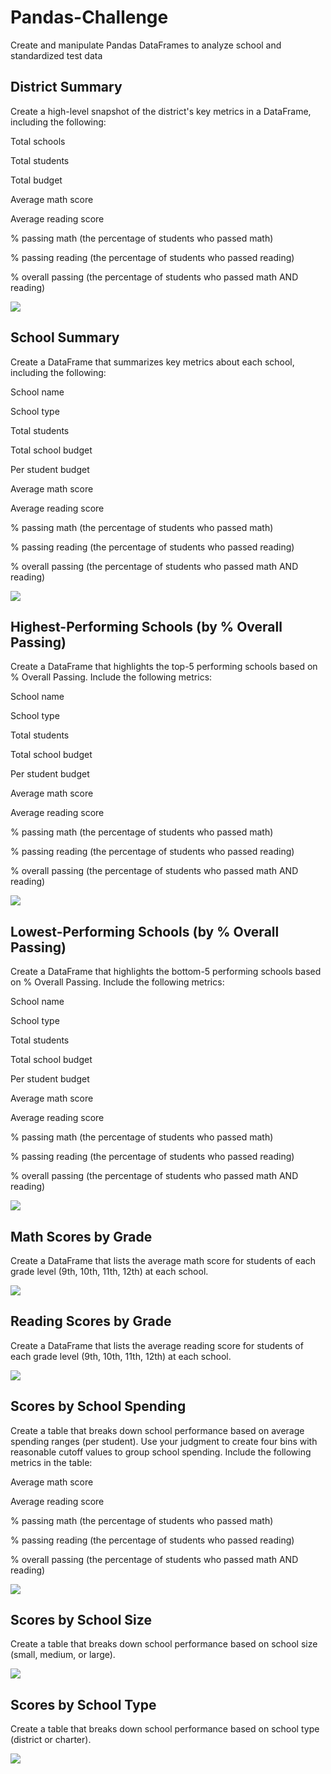 # Pandas-Challenge
Create and manipulate Pandas DataFrames to analyze school and standardized test data

## District Summary
Create a high-level snapshot of the district's key metrics in a DataFrame, including the following:

Total schools

Total students

Total budget

Average math score

Average reading score

% passing math (the percentage of students who passed math)

% passing reading (the percentage of students who passed reading)

% overall passing (the percentage of students who passed math AND reading)

![](https://github.com/Gilaine-UOT/Pandas-Challenge/blob/main/PyCitySchools/Resources/Images/Figure1_District_summary.PNG)


## School Summary
Create a DataFrame that summarizes key metrics about each school, including the following:

School name

School type

Total students

Total school budget

Per student budget

Average math score

Average reading score

% passing math (the percentage of students who passed math)

% passing reading (the percentage of students who passed reading)

% overall passing (the percentage of students who passed math AND reading)

![](https://github.com/Gilaine-UOT/Pandas-Challenge/blob/main/PyCitySchools/Resources/Images/Figure2_School_summary.PNG)

## Highest-Performing Schools (by % Overall Passing)
Create a DataFrame that highlights the top-5 performing schools based on % Overall Passing. Include the following metrics:

School name

School type

Total students

Total school budget

Per student budget

Average math score

Average reading score

% passing math (the percentage of students who passed math)

% passing reading (the percentage of students who passed reading)

% overall passing (the percentage of students who passed math AND reading)

![](https://github.com/Gilaine-UOT/Pandas-Challenge/blob/main/PyCitySchools/Resources/Images/Figure3_Highest%20Performing%20Schools%20by%20Overall%20Percent.PNG)

## Lowest-Performing Schools (by % Overall Passing)
Create a DataFrame that highlights the bottom-5 performing schools based on % Overall Passing. Include the following metrics:

School name

School type

Total students

Total school budget

Per student budget

Average math score

Average reading score

% passing math (the percentage of students who passed math)

% passing reading (the percentage of students who passed reading)

% overall passing (the percentage of students who passed math AND reading)

![](https://github.com/Gilaine-UOT/Pandas-Challenge/blob/main/PyCitySchools/Resources/Images/Figure4_Lowest%20Performing%20Schools%20by%20Overall%20Percent.PNG)

## Math Scores by Grade
Create a DataFrame that lists the average math score for students of each grade level (9th, 10th, 11th, 12th) at each school.

![](https://github.com/Gilaine-UOT/Pandas-Challenge/blob/main/PyCitySchools/Resources/Images/Figure5_Math%20Scores%20by%20Grade.PNG)

## Reading Scores by Grade
Create a DataFrame that lists the average reading score for students of each grade level (9th, 10th, 11th, 12th) at each school.

![](https://github.com/Gilaine-UOT/Pandas-Challenge/blob/main/PyCitySchools/Resources/Images/Figure6_Reading%20Scores%20by%20Grade.PNG)

## Scores by School Spending
Create a table that breaks down school performance based on average spending ranges (per student). Use your judgment to create four bins with reasonable cutoff values to group school spending. Include the following metrics in the table:

Average math score

Average reading score

% passing math (the percentage of students who passed math)

% passing reading (the percentage of students who passed reading)

% overall passing (the percentage of students who passed math AND reading)

![](https://github.com/Gilaine-UOT/Pandas-Challenge/blob/main/PyCitySchools/Resources/Images/Figure7_Scores%20by%20School%20Spending.PNG)

## Scores by School Size
Create a table that breaks down school performance based on school size (small, medium, or large).

![](https://github.com/Gilaine-UOT/Pandas-Challenge/blob/main/PyCitySchools/Resources/Images/Figure8_Scores%20by%20School%20Size.PNG)

## Scores by School Type
Create a table that breaks down school performance based on school type (district or charter).

![](https://github.com/Gilaine-UOT/Pandas-Challenge/blob/main/PyCitySchools/Resources/Images/Figure9_Scores%20by%20School%20Type.PNG)
